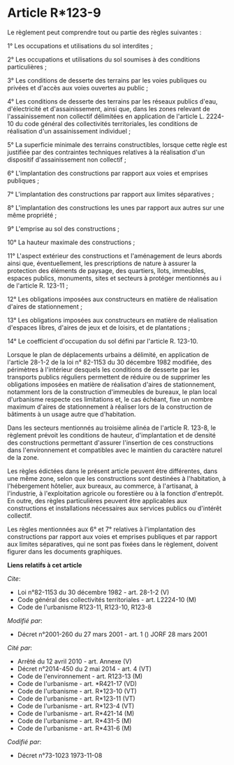 # Article R*123-9

Le règlement peut comprendre tout ou partie des règles suivantes :

1° Les occupations et utilisations du sol interdites ;

2° Les occupations et utilisations du sol soumises à des conditions particulières ;

3° Les conditions de desserte des terrains par les voies publiques ou privées et d'accès aux voies ouvertes au public ;

4° Les conditions de desserte des terrains par les réseaux publics d'eau, d'électricité et d'assainissement, ainsi que, dans
les zones relevant de l'assainissement non collectif délimitées en application de l'article L. 2224-10 du code général des
collectivités territoriales, les conditions de réalisation d'un assainissement individuel ;

5° La superficie minimale des terrains constructibles, lorsque cette règle est justifiée par des contraintes techniques
relatives à la réalisation d'un dispositif d'assainissement non collectif ;

6° L'implantation des constructions par rapport aux voies et emprises publiques ;

7° L'implantation des constructions par rapport aux limites séparatives ;

8° L'implantation des constructions les unes par rapport aux autres sur une même propriété ;

9° L'emprise au sol des constructions ;

10° La hauteur maximale des constructions ;

11° L'aspect extérieur des constructions et l'aménagement de leurs abords ainsi que, éventuellement, les prescriptions de
nature à assurer la protection des éléments de paysage, des quartiers, îlots, immeubles, espaces publics, monuments, sites et
secteurs à protéger mentionnés au i de l'article R. 123-11 ;

12° Les obligations imposées aux constructeurs en matière de réalisation d'aires de stationnement ;

13° Les obligations imposées aux constructeurs en matière de réalisation d'espaces libres, d'aires de jeux et de loisirs, et
de plantations ;

14° Le coefficient d'occupation du sol défini par l'article R. 123-10.

Lorsque le plan de déplacements urbains a délimité, en application de l'article 28-1-2 de la loi n° 82-1153 du 30 décembre
1982 modifiée, des périmètres à l'intérieur desquels les conditions de desserte par les transports publics réguliers
permettent de réduire ou de supprimer les obligations imposées en matière de réalisation d'aires de stationnement, notamment
lors de la construction d'immeubles de bureaux, le plan local d'urbanisme respecte ces limitations et, le cas échéant, fixe
un nombre maximum d'aires de stationnement à réaliser lors de la construction de bâtiments à un usage autre que d'habitation.

Dans les secteurs mentionnés au troisième alinéa de l'article R. 123-8, le règlement prévoit les conditions de hauteur,
d'implantation et de densité des constructions permettant d'assurer l'insertion de ces constructions dans l'environnement et
compatibles avec le maintien du caractère naturel de la zone.

Les règles édictées dans le présent article peuvent être différentes, dans une même zone, selon que les constructions sont
destinées à l'habitation, à l'hébergement hôtelier, aux bureaux, au commerce, à l'artisanat, à l'industrie, à l'exploitation
agricole ou forestière ou à la fonction d'entrepôt. En outre, des règles particulières peuvent être applicables aux
constructions et installations nécessaires aux services publics ou d'intérêt collectif.

Les règles mentionnées aux 6° et 7° relatives à l'implantation des constructions par rapport aux voies et emprises publiques
et par rapport aux limites séparatives, qui ne sont pas fixées dans le règlement, doivent figurer dans les documents
graphiques.

**Liens relatifs à cet article**

_Cite_:

  - Loi n°82-1153 du 30 décembre 1982 - art. 28-1-2 (V)
  - Code général des collectivités territoriales - art. L2224-10 (M)
  - Code de l'urbanisme R123-11, R123-10, R123-8

_Modifié par_:

  - Décret n°2001-260 du 27 mars 2001 - art. 1 () JORF 28 mars 2001

_Cité par_:

  - Arrêté du 12 avril 2010 - art. Annexe (V)
  - Décret n°2014-450 du 2 mai 2014 - art. 4 (VT)
  - Code de l'environnement - art. R123-13 (M)
  - Code de l'urbanisme - art. *R421-17 (VD)
  - Code de l'urbanisme - art. R*123-10 (VT)
  - Code de l'urbanisme - art. R*123-11 (VT)
  - Code de l'urbanisme - art. R*123-4 (VT)
  - Code de l'urbanisme - art. R*421-14 (M)
  - Code de l'urbanisme - art. R*431-5 (M)
  - Code de l'urbanisme - art. R*431-6 (M)

_Codifié par_:

  - Décret n°73-1023 1973-11-08
